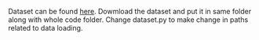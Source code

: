
Dataset can be found [here](https://drive.google.com/drive/folders/1rpPgQ9TmG99eQ22Rh5Of8x8c0iOjyq4Y?usp=sharing). Dowmload the dataset and put it in same folder along with whole code folder. Change dataset.py to make change in paths related to data loading.

